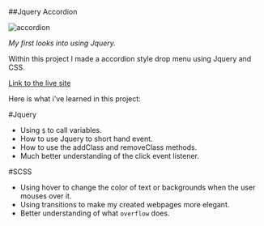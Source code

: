 ##Jquery Accordion

![accordion](http://learnersdictionary.com/media/ld/images/legacy_print_images/accord.gif)

*My first looks into using Jquery.*

Within this project I made a accordion style drop menu using Jquery and CSS.

[Link to the live site](http://TylerLaurenceau.github.io/Jquery-Accordion/)

Here is what i've learned in this project:

#Jquery
* Using `$` to call variables.
* How to use Jquery to short hand event.
* How to use the addClass and removeClass methods.
* Much better understanding of the click event listener.


#SCSS
* Using hover to change the color of text or backgrounds when the user mouses over it.
* Using transitions to make my created webpages more elegant.
* Better understanding of what `overflow` does.
